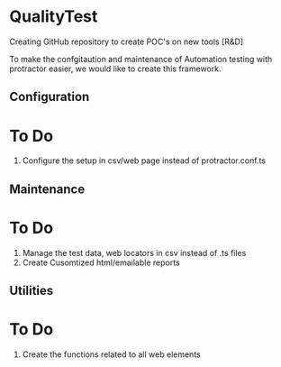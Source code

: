 # QualityTest
Creating GitHub repository to create POC's on new tools [R&amp;D]

To make the confgitaution and maintenance of Automation testing with protractor easier, we would like to create this framework.

## Configuration
# To Do
1. Configure the setup in csv/web page instead of protractor.conf.ts


## Maintenance
# To Do
1. Manage the test data, web locators in csv instead of .ts files
2. Create Cusomtized html/emailable reports 

## Utilities
# To Do
1. Create the functions related to all web elements

